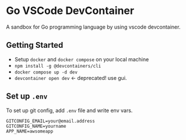 # Go VSCode DevContainer

A sandbox for Go programming language by using vscode devcontainer.

## Getting Started

- Setup `docker` and `docker compose` on your local machine
- `npm install -g @devcontainers/cli`
- `docker compose up -d dev`
- `devcontainer open dev` <- deprecated! use gui.

## Set up `.env`

To set up git config, add `.env` file and write env vars.  

```.env
GITCONFIG_EMAIL=your@email.address
GITCONFIG_NAME=yourname
APP_NAME=awsomeapp
```
